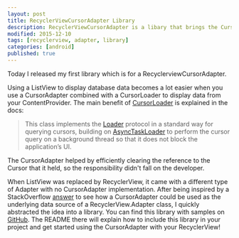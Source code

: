 ```yaml
---
layout: post
title: RecyclerViewCursorAdapter Library
description: RecyclerViewCursorAdapter is a libary that brings the CursorAdapter to the Recyclerview.
modified: 2015-12-10
tags: [recyclerview, adapter, library]
categories: [android]
published: true
---
```


Today I released my first library which is for a RecyclerviewCursorAdapter.

Using a ListView to display database data becomes a lot easier when you use a CursorAdapter combined with a CursorLoader to display data from your ContentProvider. The main benefit of [CursorLoader](http://developer.android.com/intl/pt-br/reference/android/content/CursorLoader.html) is explained in the docs:

<!--more-->

> This class implements the [Loader](http://developer.android.com/intl/pt-br/reference/android/content/Loader.html) protocol in a standard way for querying cursors, building on [AsyncTaskLoader](http://developer.android.com/reference/android/content/AsyncTaskLoader.html) to perform the cursor query on a background thread so that it does not block the application’s UI.

The CursorAdapter helped by efficiently clearing the reference to the Cursor that it held, so the responsibility didn't fall on the developer.

When ListView was replaced by RecyclerView, it came with a different type of Adapter with no CursorAdapter implementation. After being inspired by a StackOverflow [answer](http://stackoverflow.com/a/27732748/3131147) to see how a CursorAdapter could be used as the underlying data source of a RecyclerView.Adapter class, I quickly abstracted the idea into a library. You can find this library with samples on [GitHub](https://github.com/androidessence/RecyclerViewCursorAdapter). The README there will explain how to include this library in your project and get started using the CursorAdapter with your RecyclerView!